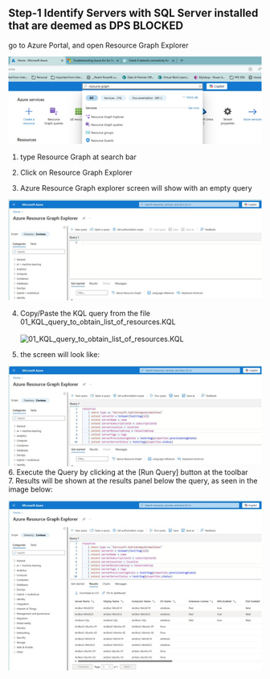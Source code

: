 ## Step-1 Identify Servers with SQL Server installed that are deemed as DPS BLOCKED
go to Azure Portal, and open Resource Graph Explorer<br>

![Alt text](IMAGES/001_AzurePortal_OpenResourceGraph.jpg "Azure Portal")

1. type Resource Graph at search bar<br>
2. Click on Resource Graph Explorer<br>

3. Azure Resource Graph explorer screen will show with an empty query<br>

![Alt text](IMAGES/002_ResourceGraph_NewQuery.jpg "New Query")
<br>

4. Copy/Paste the KQL query from the file 01_KQL_query_to_obtain_list_of_resources.KQL<br>
<br>![01_KQL_query_to_obtain_list_of_resources.KQL](SCRIPTS/01_KQL_query_to_obtain_list_of_resources.KQL "")

6. the screen will look like:<br>

![Alt text](IMAGES/003_ResourceGraph_DPSQuery.jpg "KQL Query")
<br>
6. Execute the Query by clicking at the [Run Query] button at the toolbar<br>
7. Results will be shown at the results panel below the query, as seen in the image below:<br>

![Alt text](IMAGES/004_ResourceGraph_DPSQuer_Results.jpg "Query Results")
<br>

